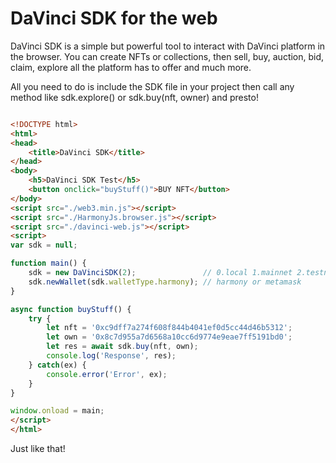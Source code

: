 # DaVinci SDK for the web


DaVinci SDK is a simple but powerful tool to interact with DaVinci platform in the browser. You can create NFTs or collections, then sell, buy, auction, bid, claim, explore all the platform has to offer and much more.

All you need to do is include the SDK file in your project then call any method like sdk.explore() or sdk.buy(nft, owner) and presto!


```html

<!DOCTYPE html>
<html>
<head>
	<title>DaVinci SDK</title>
</head>
<body>
	<h5>DaVinci SDK Test</h5>
	<button onclick="buyStuff()">BUY NFT</button>
</body>
<script src="./web3.min.js"></script>
<script src="./HarmonyJs.browser.js"></script>
<script src="./davinci-web.js"></script>
<script>
var sdk = null;

function main() {
	sdk = new DaVinciSDK(2);               // 0.local 1.mainnet 2.testnet
	sdk.newWallet(sdk.walletType.harmony); // harmony or metamask
}

async function buyStuff() {
    try {
    	let nft = '0xc9dff7a274f608f844b4041ef0d5cc44d46b5312';
    	let own = '0x8c7d955a7d6568a10cc6d9774e9eae7ff5191bd0';
    	let res = await sdk.buy(nft, own);
    	console.log('Response', res);
    } catch(ex) {
    	console.error('Error', ex);
    }
}

window.onload = main;
</script>
</html>
```

Just like that!

